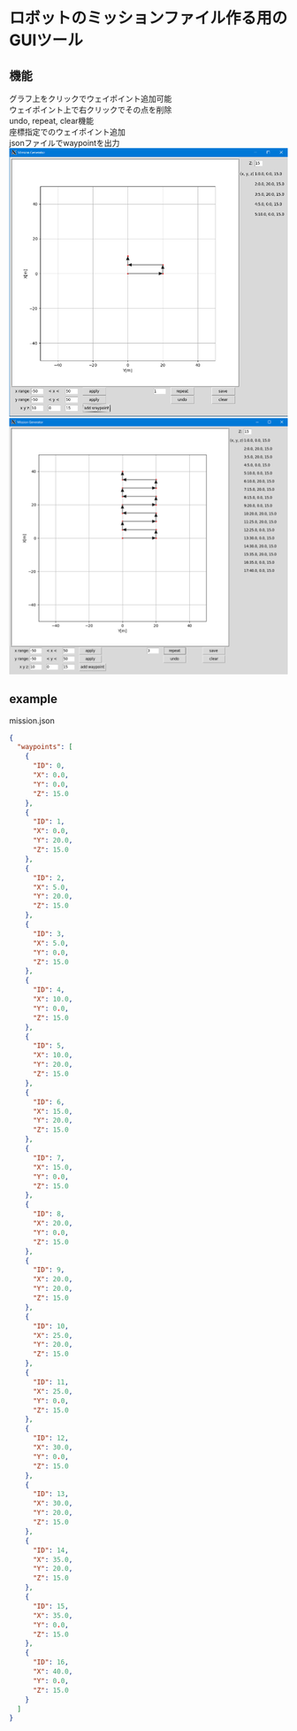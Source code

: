 # ロボットのミッションファイル作る用のGUIツール

## 機能  

グラフ上をクリックでウェイポイント追加可能  
ウェイポイント上で右クリックでその点を削除  
undo, repeat, clear機能  
座標指定でのウェイポイント追加  
jsonファイルでwaypointを出力  
![example image1](https://raw.githubusercontent.com/satoshi-teji/mission_generator/master/image/way1.PNG)  
![example image2](https://raw.githubusercontent.com/satoshi-teji/mission_generator/master/image/way2.PNG)  

## example  

mission.json  

```json
{
  "waypoints": [
    {
      "ID": 0,
      "X": 0.0,
      "Y": 0.0,
      "Z": 15.0
    },
    {
      "ID": 1,
      "X": 0.0,
      "Y": 20.0,
      "Z": 15.0
    },
    {
      "ID": 2,
      "X": 5.0,
      "Y": 20.0,
      "Z": 15.0
    },
    {
      "ID": 3,
      "X": 5.0,
      "Y": 0.0,
      "Z": 15.0
    },
    {
      "ID": 4,
      "X": 10.0,
      "Y": 0.0,
      "Z": 15.0
    },
    {
      "ID": 5,
      "X": 10.0,
      "Y": 20.0,
      "Z": 15.0
    },
    {
      "ID": 6,
      "X": 15.0,
      "Y": 20.0,
      "Z": 15.0
    },
    {
      "ID": 7,
      "X": 15.0,
      "Y": 0.0,
      "Z": 15.0
    },
    {
      "ID": 8,
      "X": 20.0,
      "Y": 0.0,
      "Z": 15.0
    },
    {
      "ID": 9,
      "X": 20.0,
      "Y": 20.0,
      "Z": 15.0
    },
    {
      "ID": 10,
      "X": 25.0,
      "Y": 20.0,
      "Z": 15.0
    },
    {
      "ID": 11,
      "X": 25.0,
      "Y": 0.0,
      "Z": 15.0
    },
    {
      "ID": 12,
      "X": 30.0,
      "Y": 0.0,
      "Z": 15.0
    },
    {
      "ID": 13,
      "X": 30.0,
      "Y": 20.0,
      "Z": 15.0
    },
    {
      "ID": 14,
      "X": 35.0,
      "Y": 20.0,
      "Z": 15.0
    },
    {
      "ID": 15,
      "X": 35.0,
      "Y": 0.0,
      "Z": 15.0
    },
    {
      "ID": 16,
      "X": 40.0,
      "Y": 0.0,
      "Z": 15.0
    }
  ]
}
```  
